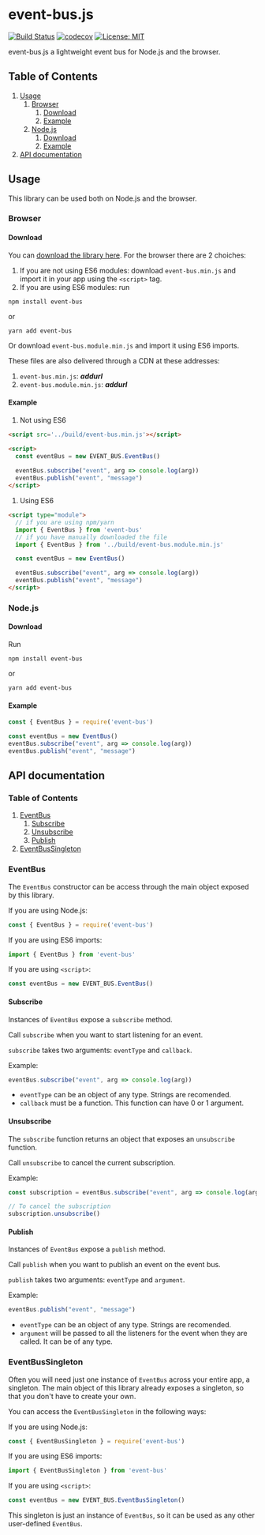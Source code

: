 # event-bus.js

[![Build Status](https://travis-ci.com/PierfrancescoSoffritti/event-bus.svg?branch=master)](https://travis-ci.com/PierfrancescoSoffritti/event-bus) [![codecov](https://codecov.io/gh/PierfrancescoSoffritti/event-bus/branch/master/graph/badge.svg)](https://codecov.io/gh/PierfrancescoSoffritti/event-bus) [![License: MIT](https://img.shields.io/badge/License-MIT-blue.svg)](https://opensource.org/licenses/MIT)

event-bus.js a lightweight event bus for Node.js and the browser.

## Table of Contents
1. [Usage](#Usage)
    1. [Browser](#Browser)
        1. [Download](#Download)
        2. [Example](#Example)
    1. [Node.js](#Node.js)
        1. [Download](#Download)
        2. [Example](#Example)
2. [API documentation](#API-documentation)

## Usage
This library can be used both on Node.js and the browser.

### Browser

#### Download
You can [download the library here](./build). For the browser there are 2 choiches: 
1. If you are not using ES6 modules: download `event-bus.min.js` and import it in your app using the `<script>` tag.
2. If you are using ES6 modules: run 
```
npm install event-bus 
```
or
```
yarn add event-bus 
```
Or download `event-bus.module.min.js` and import it using ES6 imports.

These files are also delivered through a CDN at these addresses:
1. `event-bus.min.js`: ___addurl___
2. `event-bus.module.min.js`: ___addurl___

#### Example
1. Not using ES6
```html
<script src='../build/event-bus.min.js'></script>

<script>
  const eventBus = new EVENT_BUS.EventBus()
            
  eventBus.subscribe("event", arg => console.log(arg))
  eventBus.publish("event", "message")
</script>
```

1. Using ES6
```html
<script type="module">
  // if you are using npm/yarn
  import { EventBus } from 'event-bus'
  // if you have manually downloaded the file
  import { EventBus } from '../build/event-bus.module.min.js'

  const eventBus = new EventBus()

  eventBus.subscribe("event", arg => console.log(arg))
  eventBus.publish("event", "message")
</script>
```

### Node.js

#### Download
Run
```
npm install event-bus 
```
or
```
yarn add event-bus 
```
#### Example
```javascript
const { EventBus } = require('event-bus')

const eventBus = new EventBus()
eventBus.subscribe("event", arg => console.log(arg))
eventBus.publish("event", "message")
```

## API documentation

### Table of Contents
1. [EventBus](#EventBus)
    1. [Subscribe](#Subscribe)
    1. [Unsubscribe](#Unsubscribe)
    1. [Publish](#Publish)
2. [EventBusSingleton](#EventBusSingleton)

### EventBus
The `EventBus` constructor can be access through the main object exposed by this library.

If you are using Node.js:
```javascript
const { EventBus } = require('event-bus')
```

If you are using ES6 imports:
```javascript
import { EventBus } from 'event-bus'
```

If you are using `<script>`:
```javascript
const eventBus = new EVENT_BUS.EventBus()
```

#### Subscribe
Instances of `EventBus` expose a `subscribe` method.

Call `subscribe` when you want to start listening for an event.

`subscribe` takes two arguments: `eventType` and `callback`.

Example:
```javascript
eventBus.subscribe("event", arg => console.log(arg))
```
- `eventType` can be an object of any type. Strings are recomended.
- `callback` must be a function. This function can have 0 or 1 argument.

#### Unsubscribe
The `subscribe` function returns an object that exposes an `unsubscribe` function.

Call `unsubscribe` to cancel the current subscription.

Example:
```javascript
const subscription = eventBus.subscribe("event", arg => console.log(arg))

// To cancel the subscription
subscription.unsubscribe()
```

#### Publish
Instances of `EventBus` expose a `publish` method.

Call `publish` when you want to publish an event on the event bus.

`publish` takes two arguments: `eventType` and `argument`.

Example:
```javascript
eventBus.publish("event", "message")
```
- `eventType` can be an object of any type. Strings are recomended.
- `argument` will be passed to all the listeners for the event when they are called. It can be of any type.

### EventBusSingleton
Often you will need just one instance of `EventBus` across your entire app, a singleton. The main object of this library already exposes a singleton, so that you don't have to create your own.

You can access the `EventBusSingleton` in the following ways: 

If you are using Node.js:
```javascript
const { EventBusSingleton } = require('event-bus')
```

If you are using ES6 imports:
```javascript
import { EventBusSingleton } from 'event-bus'
```

If you are using `<script>`:
```javascript
const eventBus = new EVENT_BUS.EventBusSingleton()
```

This singleton is just an instance of `EventBus`, so it can be used as any other user-defined `EventBus`.